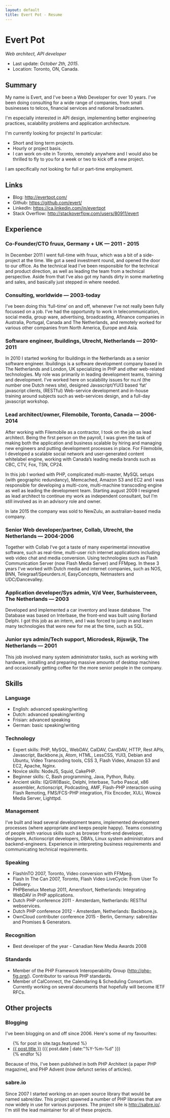 ```yaml
---
layout: default
title: Evert Pot - Resume
---
```


Evert Pot
=========

_Web architect, API developer_

* Last update: *October 2th, 2015*.
* Location: Toronto, ON, Canada.

Summary
-------

My name is Evert, and I've been a Web Developer for over 10 years. I've been
doing consulting for a wide range of companies, from small businesses to
telcos, financial services and national broadcasters.

I'm especially interested in API design, implementing better engineering
practices, scalability problems and application architecture.

I'm currently looking for projects! In particular:

* Short and long term projects.
* Hourly or project basis.
* I can work on-site in Toronto, remotely anywhere and I would also be
  thrilled to fly to you for a week or two to kick off a new project.

I am specifically _not_ looking for full or part-time employment.

Links
-----

* Blog: <http://evertpot.com/>
* Github: <https://github.com/evert/>
* LinkedIn: <https://ca.linkedin.com/in/evertpot>
* Stack Overflow: <http://stackoverflow.com/users/80911/evert>

Experience
----------

### Co-Founder/CTO fruux, Germany + UK — 2011 - 2015

In December 2011 I went full-time with fruux, which was a bit of a
side-project at the time. We got a seed investment round, and opened the
door to our office. As the technical lead I’ve been responsible for the
technical and product direction, as well as leading the team from a
technical perspective. Aside from that I’ve also got my hands dirty in some
marketing and sales, and basically just stepped in where needed.

### Consulting, worldwide — 2003-today

I’ve been doing this ‘full-time’ on and off, whenever I’ve not really been
fully focussed on a job. I’ve had the opportunity to work in
telecommunication, social media, group ware, advertising, broadcasting,
Afinance companies in Australia, Portugal, Canada and The Netherlands, and
remotely worked for various other companies from North America, Europe and
Asia.

### Software engineer, Ibuildings, Utrecht, Netherlands — 2010-2011

In 2010 I started working for Ibuildings in the Netherlands as a senior
software engineer. Ibuildings is a software development company based in
The Netherlands and London, UK specializing in PHP and other web-related
technologies.
My role was primarily in leading development teams, training and development.
I’ve worked here on scalability issues for nu.nl (the number one Dutch news
site), designed Javascript/YUI3 based ‘fat’ javascript clients, (RESTful)
Web-service development and in-house training around subjects such as
web-services design, and a full-day javascript workshop.

### Lead architect/owner, Filemobile, Toronto, Canada — 2006-2014

After working with Filemobile as a contractor, I took on the job as lead
architect. Being the first person on the payroll, I was given the task of
making both the application and business scalable by hiring and managing new
engineers and putting development processes in place. For Filemobile, I
developed a scalable social network and user-generated content whitelabel
engine, working with Canada’s leading media brands such as CBC, CTV, Fox, TSN,
CP24.

In this job I worked with PHP, complicated multi-master, MySQL setups (with
geographic redundancy), Memcached, Amazon S3 and EC2 and I was responsible
for developing a multi-core, multi-machine transcoding engine as well as
leading the development team.
Starting august 2009 I resigned as lead architect to continue my work as
independent consultant, but I’m still involved as in an advisory role and
owner.

In late 2015 the company was sold to NewZulu, an australian-based media
company.

### Senior Web developer/partner, Collab, Utrecht, the Netherlands — 2004-2006

Together with Collab I’ve got a taste of many experimental innovative software,
such as real-time, multi-user rich internet applications including web video
chat and media conversion. Using technologies such as Flash Communication
Server (now Flash Media Server) and FFMpeg. In these 3 years I’ve worked with
Dutch media and internet companies, such as NOS, BNN, Telegraaf/Speurders.nl,
EasyConcepts, Netmasters and UDC/Dancevalley.

### Application developer/Sys admin, V/d Veer, Surhuisterveen, The Netherlands — 2003

Developed and implemented a car inventory and lease database. The Database was
based on Interbase, the front-end was built using Borland Delphi. I got this
job as an intern, and I was forced to jump in and learn many technologies that
were new for me at the time, such as SQL.

### Junior sys admin/Tech support, Microdesk, Rijswijk, The Netherlands — 2001

This job involved many system administrator tasks, such as working with
hardware, installing and preparing massive amounts of desktop machines and
occasionally getting coffee for the more senior people in the company.

Skills
------

### Language

* English: advanced speaking/writing
* Dutch: advanced speaking/writing
* Frisian: advanced speaking
* German: basic speaking/writing

### Technology

* Expert skills: PHP, MySQL, WebDAV, CalDAV, CardDAV, HTTP, Rest APIs,
  Javascript, Backbone.js, Atom, HTML, LessCSS, YUI3, Debian and Ubuntu, Video
  Transcoding tools, CSS 3, Flash Video, Amazon S3 and EC2, Apache, Nginx.
* Novice skills: NodeJS, Squid, CakePHP.
* Beginner skills: C, Bash programming, Java, Python, Ruby.
* Ancient skills: (Q/GW)Basic, Delphi, Interbase, Turbo Pascal, x86 assembler,
  Actionscript, Podcasting, AMF, Flash-PHP interaction using Flash Remoting,
  FMS/FCS-PHP integration, Flix Encoder, XULi, Wowza Media Server, Lighttpd.

### Management

I’ve built and lead several development teams, implemented development
processes (where appropriate and keeps people happy). Teams consisting of
people with various skills such as browser front-end developer, designers,
Actionscript developers, DBA’s, Linux system administrators and
backend-engineers. Experience in interpreting business requirements and
communicating technical requirements.

### Speaking

* FlashInTO 2007, Toronto, Video conversion with FFMpeg.
* Flash In The Can 2007, Toronto, Flash Video LiveCycle: From User To Delivery. 
* PHPBenelux Meetup 2011, Amersfoort, Netherlands: Integrating WebDAV in PHP applications.
* Dutch PHP conference 2011 - Amsterdam, Netherlands: RESTful webservices.
* Dutch PHP conference 2012 - Amsterdam, Netherlands: Backbone.js.
* OwnCloud contributer conference 2015 - Berlin, Germany: sabre/dav and Promises & Generators.


### Recognition

* Best developer of the year - Canadian New Media Awards 2008

### Standards

* Member of the PHP Framework Interoperability Group (<http://php-fig.org/>).
  Contributor to various PHP standards.
* Member of CalConnect, the Calendaring & Scheduling Consortium. Currently
  working on several documents that hopefully will become IETF RFCs.


Other projects
--------------

### Blogging

I've been blogging on and off since 2006. Here's some of my favourites:

<ul>
{% for post in site.tags.featured %}
  <li>
     <a href="{{ post.url }}">{{ post.title }}</a>
     <span>({{ post.date | date:"%Y-%m-%d" }})</span>
  </li>
{% endfor %}
</ul>

Because of this, I've been published in both PHP Architect (a paper PHP
magazine), and PHP Advent (now defunct series of articles).

### sabre.io

Since 2007 I started working on an open source library that would be named
sabre/dav. This project spawned a number of PHP libraries that are now widely
in use for various purposes. The project site is <http://sabre.io/>. I'm still
the lead maintainer for all of these projects.


